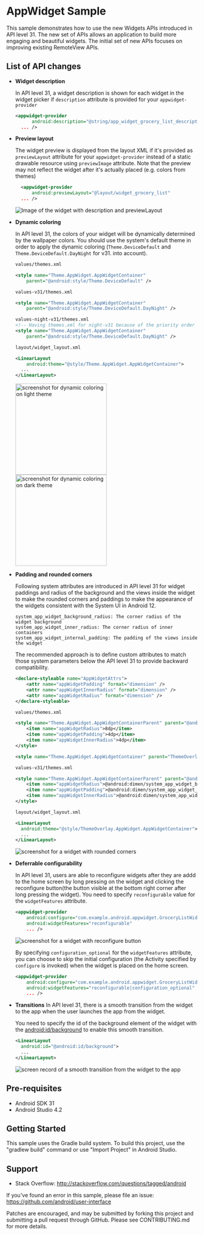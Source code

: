 
AppWidget Sample
===================================

This sample demonstrates how to use the new Widgets APIs introduced in API level 31.
The new set of APIs allows an application to build more engaging and beautiful
widgets.
The initial set of new APIs focuses on improving existing RemoteView APIs.

List of API changes
------------

- **Widget description**

  In API level 31, a widget description is shown for each widget in the widget
  picker if `description` attribute is provided for your `appwidget-provider`

  ```xml
  <appwidget-provider
        android:description="@string/app_widget_grocery_list_description"
    ... />
  ```

- **Preview layout**

  The widget preview is displayed from the layout XML if it's provided as
  `previewLayout` attribute for your `appwidget-provider` instead of a
  static drawable resource using `previewImage` attribute.
  Note that the preview may not reflect the widget after it's actually
  placed (e.g. colors from themes)

  ```xml
    <appwidget-provider
        android:previewLayout="@layout/widget_grocery_list"
    ... />
  ```

  <img src="screenshots/widget_preview.png"
    alt="Image of the widget with description and previewLayout"
    title="Image of the widget with description and previewLayout"
    />

- **Dynamic coloring**

  In API level 31, the colors of your widget will be dynamically determined by the wallpaper colors.
  You should use the system's default theme in order to apply the dynamic coloring (`Theme.DeviceDefault` and
  `Theme.DeviceDefault.DayNight` for v31.
  into account).
  ```xml
  values/themes.xml

  <style name="Theme.AppWidget.AppWidgetContainer"
      parent="@android:style/Theme.DeviceDefault" />
  ```

  ```xml
  values-v31/themes.xml

  <style name="Theme.AppWidget.AppWidgetContainer"
      parent="@android:style/Theme.DeviceDefault.DayNight" />
  ```

  ```xml
  values-night-v31/themes.xml
  <!-- Having themes.xml for night-v31 because of the priority order of the resource qualifiers. -->
  <style name="Theme.AppWidget.AppWidgetContainer"
      parent="@android:style/Theme.DeviceDefault.DayNight" />
  ```

  ```xml
  layout/widget_layout.xml

  <LinearLayout
      android:theme="@style/Theme.AppWidget.AppWidgetContainer">
    ...
  </LinearLayout>
  ```

  <img src="screenshots/dynamic_coloring_light_theme.png" width="240px"
      alt="screenshot for dynamic coloring on light theme"
      title="screenshot for dynamic coloring on light theme" />
  <img src="screenshots/dynamic_coloring_dark_theme.png" width="240px"
      alt="screenshot for dynamic coloring on dark theme"
      title="screenshot for dynamic coloring on dark theme" />

- **Padding and rounded corners**

  Following system attributes are introduced in API level 31 for widget paddings and
  radius of the background and the views inside the widget to make the rounded corners
  and paddings to make the appearance of the widgets consistent with the System UI in
  Android 12.
  ```
  system_app_widget_background_radius: The corner radius of the widget background
  system_app_widget_inner_radius: The corner radius of inner containers
  system_app_widget_internal_padding: The padding of the views inside the widget
  ```

  The recommended approach is to define custom attributes to match those system parameters
  below the API level 31 to provide backward compatibility.

  ```xml
  <declare-styleable name="AppWidgetAttrs">
      <attr name="appWidgetPadding" format="dimension" />
      <attr name="appWidgetInnerRadius" format="dimension" />
      <attr name="appWidgetRadius" format="dimension" />
  </declare-styleable>
  ```

  ```xml
  values/themes.xml

  <style name="Theme.AppWidget.AppWidgetContainerParent" parent="@android:style/Theme.DeviceDefault">
      <item name="appWidgetRadius">8dp</item>
      <item name="appWidgetPadding">4dp</item>
      <item name="appWidgetInnerRadius">4dp</item>
  </style>

  <style name="Theme.AppWidget.AppWidgetContainer" parent="ThemeOverlay.AppWidget.AppWidgetContainerParent" />
  ```

  ```xml
  values-v31/themes.xml

  <style name="Theme.AppWidget.AppWidgetContainerParent" parent="@android:style/Theme.DeviceDefault.DayNight">
      <item name="appWidgetRadius">@android:dimen/system_app_widget_background_radius</item>
      <item name="appWidgetPadding">@android:dimen/system_app_widget_internal_padding</item>
      <item name="appWidgetInnerRadius">@android:dimen/system_app_widget_inner_radius</item>
  </style>
  ```

  ```xml
  layout/widget_layout.xml

  <LinearLayout
    android:theme="@style/ThemeOverlay.AppWidget.AppWidgetContainer">
    ...
  </LinearLayout>
  ```

  <img src="screenshots/widget_rounded_corners.png"
      alt="screenshot for a widget with rounded corners"
      title="screenshot for a widget with rounded corners" />

- **Deferrable configurability**

  In API level 31, users are able to reconfigure widgets after they are addd to the home screen
  by long pressing on the widget and clicking the reconfigure button(the button visible at the
  bottom right corner after long pressing the widget).
  You need to specify `reconfigurable` value for the `widgetFeatures` attribute.

  ```xml
  <appwidget-provider
      android:configure="com.example.android.appwidget.GroceryListWidgetTitleConfigureActivity"
      android:widgetFeatures="reconfigurable"
      ... />
  ```

  <img src="screenshots/widget_reconfigure.png"
      alt="screenshot for a widget with reconfigure button"
      title="screenshot for a widget with reconfigure button" />

  By specifying `configuration_optional` for the `widgetFeatures` attribute, you can choose to skip the
  initial configuration (the Activity specified by `configure` is invoked) when the widget is placed
  on the home screen.

  ```xml
  <appwidget-provider
      android:configure="com.example.android.appwidget.GroceryListWidgetTitleConfigureActivity"
      android:widgetFeatures="reconfigurable|configuration_optional"
      ... />
  ```

- **Transitions**
  In API level 31, there is a smooth transition from the widget to the app when the user launches the app from the widget.

  You need to specify the id of the background element of the widget with the [android:id/background](https://developer.android.com/reference/android/R.id#background) to enable this smooth transition.

  ```xml
  <LinearLayout
    android:id="@android:id/background">
    ...
  </LinearLayout>
  ```
  <img src="screenshots/widget_smooth_transition.gif"
      alt="screen record of a smooth transition from the widget to the app"
      title="screen record of a smooth transition from the widget to the app" />


Pre-requisites
--------------

- Android SDK 31
- Android Studio 4.2

Getting Started
---------------

This sample uses the Gradle build system. To build this project, use the
"gradlew build" command or use "Import Project" in Android Studio.

Support
-------

- Stack Overflow: http://stackoverflow.com/questions/tagged/android

If you've found an error in this sample, please file an issue:
https://github.com/android/user-interface

Patches are encouraged, and may be submitted by forking this project and
submitting a pull request through GitHub. Please see CONTRIBUTING.md for more details.
